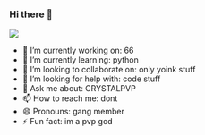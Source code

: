 ### Hi there 👋

<img align="center" src="https://github-readme-stats.vercel.app/api/?username=69hr&count_private=true&include_all_commits" />

- 🔭 I’m currently working on: 66
- 🌱 I’m currently learning: python
- 👯 I’m looking to collaborate on: only yoink stuff
- 🤔 I’m looking for help with: code stuff
- 💬 Ask me about: CRYSTALPVP
- 📫 How to reach me: dont
- 😄 Pronouns: gang member
- ⚡ Fun fact: im a pvp god


